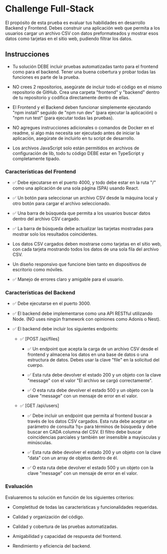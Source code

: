 # Challenge Full-Stack

El propósito de esta prueba es evaluar tus habilidades en desarrollo Backend y Frontend. Debes construir una aplicación web que permita a los usuarios cargar un archivo CSV con datos preformateados y mostrar esos datos como tarjetas en el sitio web, pudiendo filtrar los datos.

## Instrucciones

- Tu solución DEBE incluir pruebas automatizadas tanto para el frontend como para el backend. Tener una buena cobertura y probar todas las funciones es parte de la prueba.

- NO crees 2 repositorios, asegúrate de incluir todo el código en el mismo repositorio de GitHub. Crea una carpeta "frontend" y "backend" dentro de tu repositorio y codifica directamente dentro de ellas.

- El Frontend y el Backend deben funcionar simplemente ejecutando "npm install" seguido de "npm run dev" (para ejecutar la aplicación) o "npm run test" (para ejecutar todas las pruebas).

- NO agregues instrucciones adicionales o comandos de Docker en el readme, si algo más necesita ser ejecutado antes de iniciar la aplicación, asegúrate de incluirlo en tu script de desarrollo.

- Los archivos JavaScript solo están permitidos en archivos de configuración de lib, todo tu código DEBE estar en TypeScript y completamente tipado.

### Características del Frontend

- ✅ Debe ejecutarse en el puerto 4000, y todo debe estar en la ruta "/" como una aplicación de una sola página (SPA) usando React.

- ✅ Un botón para seleccionar un archivo CSV desde la máquina local y otro botón para cargar el archivo seleccionado.

- ✅ Una barra de búsqueda que permita a los usuarios buscar datos dentro del archivo CSV cargado.

- ✅ La barra de búsqueda debe actualizar las tarjetas mostradas para mostrar solo los resultados coincidentes.

- Los datos CSV cargados deben mostrarse como tarjetas en el sitio web, con cada tarjeta mostrando todos los datos de una sola fila del archivo CSV.

- Un diseño responsivo que funcione bien tanto en dispositivos de escritorio como móviles.

- ✅ Manejo de errores claro y amigable para el usuario.

### Características del Backend

- ✅ Debe ejecutarse en el puerto 3000.

- ✅ El backend debe implementarse como una API RESTful utilizando Node. (NO uses ningún framework con opiniones como Adonis o Nest).

- ✅ El backend debe incluir los siguientes endpoints:

  - ✅ [POST /api/files]

    - ✅ Un endpoint que acepta la carga de un archivo CSV desde el frontend y almacena los datos en una base de datos o una estructura de datos. Debes usar la clave "file" en la solicitud del cuerpo.

    - ✅ Esta ruta debe devolver el estado 200 y un objeto con la clave "message" con el valor "El archivo se cargó correctamente".

    - ✅ O esta ruta debe devolver el estado 500 y un objeto con la clave "message" con un mensaje de error en el valor.

  - ✅ [GET /api/users]

    - ✅ Debe incluir un endpoint que permita al frontend buscar a través de los datos CSV cargados. Esta ruta debe aceptar un parámetro de consulta ?q= para términos de búsqueda y debe buscar en CADA columna del CSV. El filtro debe buscar coincidencias parciales y también ser insensible a mayúsculas y minúsculas.

    - ✅ Esta ruta debe devolver el estado 200 y un objeto con la clave "data" con un array de objetos dentro de él.

    - ✅ O esta ruta debe devolver el estado 500 y un objeto con la clave "message" con un mensaje de error en el valor.

### Evaluación

Evaluaremos tu solución en función de los siguientes criterios:

- Completitud de todas las características y funcionalidades requeridas.

- Calidad y organización del código.

- Calidad y cobertura de las pruebas automatizadas.

- Amigabilidad y capacidad de respuesta del frontend.

- Rendimiento y eficiencia del backend.

